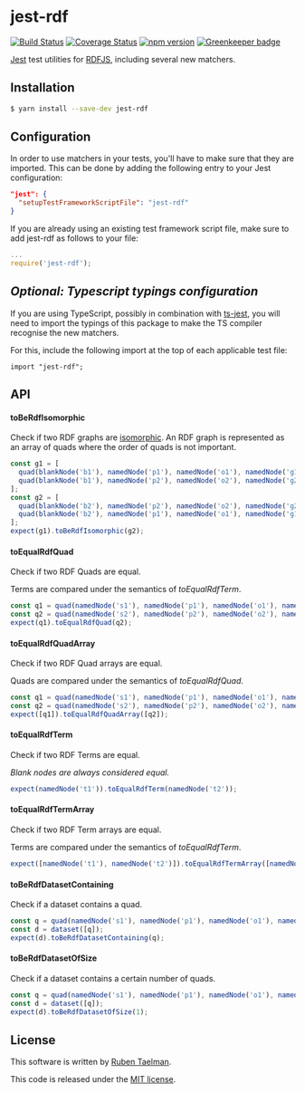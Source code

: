# jest-rdf

[![Build Status](https://travis-ci.org/rubensworks/jest-rdf.svg?branch=master)](https://travis-ci.org/rubensworks/jest-rdf)
[![Coverage Status](https://coveralls.io/repos/github/rubensworks/jest-rdf/badge.svg?branch=master)](https://coveralls.io/github/rubensworks/jest-rdf?branch=master)
[![npm version](https://badge.fury.io/js/jsonld-parser.svg)](https://www.npmjs.com/package/jest-rdf) [![Greenkeeper badge](https://badges.greenkeeper.io/rubensworks/jest-rdf.svg)](https://greenkeeper.io/)

[Jest](https://jestjs.io/) test utilities for [RDFJS](https://github.com/rdfjs/representation-task-force/),
including several new matchers.

## Installation

```bash
$ yarn install --save-dev jest-rdf
```

## Configuration

In order to use matchers in your tests,
you'll have to make sure that they are imported.
This can be done by adding the following entry to your Jest configuration:
```json
"jest": {
  "setupTestFrameworkScriptFile": "jest-rdf"
}
```

If you are already using an existing test framework script file,
make sure to add jest-rdf as follows to your file:
```javascript
...
require('jest-rdf');
```

## _Optional: Typescript typings configuration_

If you are using TypeScript, possibly in combination with [ts-jest](https://www.npmjs.com/package/ts-jest),
you will need to import the typings of this package to make the TS compiler recognise the new matchers.

For this, include the following import at the top of each applicable test file:
```
import "jest-rdf";
```

## API

#### toBeRdfIsomorphic

Check if two RDF graphs are [isomorphic](https://www.w3.org/TR/rdf11-concepts/#graph-isomorphism).
An RDF graph is represented as an array of quads where the order of quads is not important.

```js
const g1 = [
  quad(blankNode('b1'), namedNode('p1'), namedNode('o1'), namedNode('g1')),
  quad(blankNode('b1'), namedNode('p2'), namedNode('o2'), namedNode('g2')),
];
const g2 = [
  quad(blankNode('b2'), namedNode('p2'), namedNode('o2'), namedNode('g2')),
  quad(blankNode('b2'), namedNode('p1'), namedNode('o1'), namedNode('g1')),
];
expect(g1).toBeRdfIsomorphic(g2);
```

#### toEqualRdfQuad

Check if two RDF Quads are equal.

Terms are compared under the semantics of _toEqualRdfTerm_.

```js
const q1 = quad(namedNode('s1'), namedNode('p1'), namedNode('o1'), namedNode('g1'));
const q2 = quad(namedNode('s2'), namedNode('p2'), namedNode('o2'), namedNode('g2'));
expect(q1).toEqualRdfQuad(q2);
```

#### toEqualRdfQuadArray

Check if two RDF Quad arrays are equal.

Quads are compared under the semantics of _toEqualRdfQuad_.

```js
const q1 = quad(namedNode('s1'), namedNode('p1'), namedNode('o1'), namedNode('g1'));
const q2 = quad(namedNode('s2'), namedNode('p2'), namedNode('o2'), namedNode('g2'));
expect([q1]).toEqualRdfQuadArray([q2]);
```

#### toEqualRdfTerm

Check if two RDF Terms are equal.

_Blank nodes are always considered equal._

```js
expect(namedNode('t1')).toEqualRdfTerm(namedNode('t2'));
```

#### toEqualRdfTermArray

Check if two RDF Term arrays are equal.

Terms are compared under the semantics of _toEqualRdfTerm_.

```js
expect([namedNode('t1'), namedNode('t2')]).toEqualRdfTermArray([namedNode('t2'), namedNode('t3')]);
```

#### toBeRdfDatasetContaining

Check if a dataset contains a quad.

```js
const q = quad(namedNode('s1'), namedNode('p1'), namedNode('o1'), namedNode('g1'));
const d = dataset([q]);
expect(d).toBeRdfDatasetContaining(q);
```

#### toBeRdfDatasetOfSize

Check if a dataset contains a certain number of quads.

```js
const q = quad(namedNode('s1'), namedNode('p1'), namedNode('o1'), namedNode('g1'));
const d = dataset([q]);
expect(d).toBeRdfDatasetOfSize(1);
```

## License
This software is written by [Ruben Taelman](http://rubensworks.net/).

This code is released under the [MIT license](http://opensource.org/licenses/MIT).
